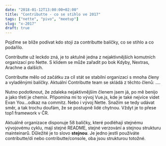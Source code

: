 ```yaml
---
date: "2018-01-12T13:00:00+02:00"
title: "Contributte - co se stihlo ve 2017"
tags: ["nette", "pivo", "meetup"]
slug: "x-2017"
draft: true
---
```


Pojďme se blíže podívat kdo stojí za contributte balíčky, co se stihlo a co podařilo.

<!--more-->

Contributte už leckdo zná, je to aktulně jedna z nejaktivnějších komutních organizací pro Nette. S klidem
se může zařadit po bok Kdyby, Nextras, Arachne a dalších.

Contributte mělo od začátku za cíl stát se stabilní organizaci s mnoha členy a vyladěnými balíčky. Aktuální
Contributte team se skládá z těchto členů: ....

Nutno podotknout, že zdaleka nejaktivnějším členem jsem já, po mě benijo a jako třetí je chemix. Připomína mi to
vývoj Vue.js, kde je také nejvíce videt Evan You...odkaz na commitz. Nebo i vývoj Nette. Snažím se tedy udávat směr,
a tak trochu doufám, že se postupně lidé chytnou. Vždyt je to přese top1 framework v ČR.

Aktuálně organizace disponuje 58 balíčky, které podléhají stejnému vývojovému cyklu, mají stejné README, stejné verzování
a stejnou strukturu mainteinarů. Důležité je to slovo **stejnou**. Je jedno jestli používáte contributte/di nebo contributte/console, oba jsou strukturou totožné.
